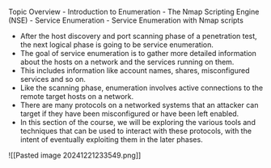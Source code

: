 Topic Overview
	- Introduction to Enumeration
	- The Nmap Scripting Engine (NSE)
	- Service Enumeration
	- Service Enumeration with Nmap scripts

- After the host discovery and port scanning phase of a penetration test, the next logical phase is going to be service enumeration.
- The goal of service enumeration is to gather more detailed information about the hosts on a network and the services running on them.
- This includes information like account names, shares, misconfigured services and so on.
- Like the scanning phase, enumeration involves active connections to the remote target hosts on a network.
- There are many protocols on a networked systems that an attacker can target if they have been misconfigured or have been left enabled.
- In this section of the course, we will be exploring the various tools and techniques that can be used to interact with these protocols, with the intent of eventually exploiting them in the later phases.

![[Pasted image 20241221233549.png]]